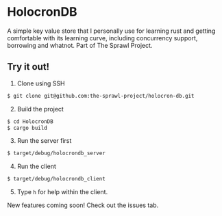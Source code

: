 # HolocronDB

A simple key value store that I personally use for learning rust and getting
comfortable with its learning curve, including concurrency support, borrowing
and whatnot. Part of The Sprawl Project.


## Try it out!

1. Clone using SSH

```bash
$ git clone git@github.com:the-sprawl-project/holocron-db.git
```

2. Build the project

```bash
$ cd HolocronDB
$ cargo build
```

3. Run the server first

```bash
$ target/debug/holocrondb_server
```

4. Run the client

```bash
$ target/debug/holocrondb_client
```

5. Type `h` for help within the client.


New features coming soon! Check out the issues tab.